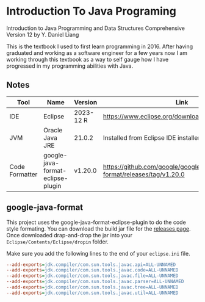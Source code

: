 # Introduction To Java Programing
Introduction to Java Programming and Data Structures Comprehensive Version 12 by Y. Daniel Liang

This is the textbook I used to first learn programming in 2016. After having graduated and working as a software engineer for a few years now I am working through this textbook as a way to self gauge how I have progressed in my programming abilities with Java.

## Notes
| Tool | Name | Version | Link |
|---|---|---|---|
| IDE  | Eclipse | 2023-12 R | <https://www.eclipse.org/downloads/packages/installer> |
| JVM  | Oracle Java JRE | 21.0.2 | Installed from Eclipse IDE installer |
| Code Formatter | google-java-format-eclipse-plugin | v1.20.0 | <https://github.com/google/google-java-format/releases/tag/v1.20.0> |

## google-java-format
This project uses the google-java-format-eclipse-plugin to do the code style formating. You can download the build jar file for the [releases page](https://github.com/google/google-java-format/releases/tag/v1.20.0). Once downloaded drap-and-drop the jar into your `Eclipse/Contents/Eclipse/dropin` folder.

Make sure you add the following lines to the end of your `eclipse.ini` file.

```ini
--add-exports=jdk.compiler/com.sun.tools.javac.api=ALL-UNNAMED
--add-exports=jdk.compiler/com.sun.tools.javac.code=ALL-UNNAMED
--add-exports=jdk.compiler/com.sun.tools.javac.file=ALL-UNNAMED
--add-exports=jdk.compiler/com.sun.tools.javac.parser=ALL-UNNAMED
--add-exports=jdk.compiler/com.sun.tools.javac.tree=ALL-UNNAMED
--add-exports=jdk.compiler/com.sun.tools.javac.util=ALL-UNNAMED
```
